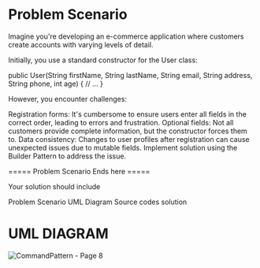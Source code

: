 # Problem Scenario

Imagine you're developing an e-commerce application where customers create accounts with varying levels of detail.

Initially, you use a standard constructor for the User class:

public User(String firstName, String lastName, String email,
           String address, String phone, int age) {
     // ...
}

However, you encounter challenges:

Registration forms: It's cumbersome to ensure users enter all fields in the correct order, leading to errors and frustration.
Optional fields: Not all customers provide complete information, but the constructor forces them to.
Data consistency: Changes to user profiles after registration can cause unexpected issues due to mutable fields.
Implement solution using the Builder Pattern to address the issue.

===== Problem Scenario Ends here =====

Your solution should include

Problem Scenario
UML Diagram
Source codes solution

# UML DIAGRAM
![CommandPattern - Page 8](https://github.com/NorielAchero/BuilderPattern/assets/142378544/90925bcc-ce3a-4fe6-849c-f6edcaa76a0b)
